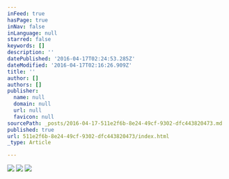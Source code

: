 ```yaml
---
inFeed: true
hasPage: true
inNav: false
inLanguage: null
starred: false
keywords: []
description: ''
datePublished: '2016-04-17T02:24:53.285Z'
dateModified: '2016-04-17T02:16:26.909Z'
title: ''
author: []
authors: []
publisher:
  name: null
  domain: null
  url: null
  favicon: null
sourcePath: _posts/2016-04-17-511e2f6b-8e24-49cf-9302-dfc443820473.md
published: true
url: 511e2f6b-8e24-49cf-9302-dfc443820473/index.html
_type: Article

---
```

![](https://the-grid-user-content.s3-us-west-2.amazonaws.com/320a25f2-4948-45c9-b25f-c75116c72da2.jpg)
![](https://the-grid-user-content.s3-us-west-2.amazonaws.com/60f9bd19-b659-4509-8a2c-27b012f4c020.jpg)
![](https://the-grid-user-content.s3-us-west-2.amazonaws.com/5a97b08d-d3e6-4ea4-a340-d7cf23b66e6a.jpg)